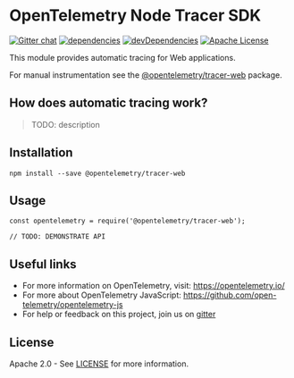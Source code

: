 # OpenTelemetry Node Tracer SDK
[![Gitter chat][gitter-image]][gitter-url]
[![dependencies][dependencies-image]][dependencies-url]
[![devDependencies][devDependencies-image]][devDependencies-url]
[![Apache License][license-image]][license-image]

This module provides automatic tracing for Web applications.

For manual instrumentation see the
[@opentelemetry/tracer-web](https://github.com/open-telemetry/opentelemetry-js/tree/master/packages/opentelemetry-tracer-web) package.

## How does automatic tracing work?
> TODO: description

## Installation

```
npm install --save @opentelemetry/tracer-web
```

## Usage

```
const opentelemetry = require('@opentelemetry/tracer-web');

// TODO: DEMONSTRATE API
```

## Useful links
- For more information on OpenTelemetry, visit: <https://opentelemetry.io/>
- For more about OpenTelemetry JavaScript: <https://github.com/open-telemetry/opentelemetry-js>
- For help or feedback on this project, join us on [gitter][gitter-url]

## License

Apache 2.0 - See [LICENSE][license-url] for more information.

[gitter-image]: https://badges.gitter.im/open-telemetry/opentelemetry-js.svg
[gitter-url]: https://gitter.im/open-telemetry/opentelemetry-node?utm_source=badge&utm_medium=badge&utm_campaign=pr-badge&utm_content=badge
[license-url]: https://github.com/open-telemetry/opentelemetry-js/blob/master/LICENSE
[license-image]: https://img.shields.io/badge/license-Apache_2.0-green.svg?style=flat
[dependencies-image]: https://david-dm.org/open-telemetry/opentelemetry-js/status.svg?path=packages/opentelemetry-node-tracer
[dependencies-url]: https://david-dm.org/open-telemetry/opentelemetry-js?path=packages%2Fopentelemetry-node-tracer
[devDependencies-image]: https://david-dm.org/open-telemetry/opentelemetry-js/dev-status.svg?path=packages/opentelemetry-node-tracer
[devDependencies-url]: https://david-dm.org/open-telemetry/opentelemetry-js?path=packages%2Fopentelemetry-node-tracer&type=dev
